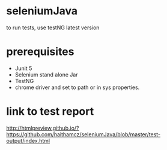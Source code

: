 # seleniumJava
to run tests, use testNG latest version
# prerequisites 
- Junit 5 
- Selenium stand alone Jar
- TestNG 
- chrome driver and set to path or in sys properties.

# link to test report
http://htmlpreview.github.io/?https://github.com/haithamcz/seleniumJava/blob/master/test-output/index.html
